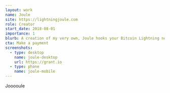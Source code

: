 ```yaml
---
layout: work
name: Joule
site: https://lightningjoule.com
role: Creator
start_date: 2018-08-01
importance: 1
blurb: A creation of my very own, Joule hooks your Bitcoin Lightning node into your browser. Thousands of happy users and counting, and a growing open source community of contributors.
cta: Make a payment
screenshots:
  - type: desktop
    name: joule-desktop
    url: https://grant.io
  - type: phone
    name: joule-mobile
---
```


Jooooule